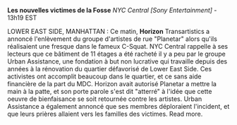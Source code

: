 ﻿**Les nouvelles victimes de la Fosse**
*NYC Central [Sony Entertainment]* - 13h19 EST

LOWER EAST SIDE, MANHATTAN : Ce matin, **Horizon** Transartistics a annoncé l'enlèvement du groupe d'artistes de rue  "Planetar" alors qu'ils réalisaient une fresque dans le fameux C-Squat. NYC Central rappelle à ses lecteurs que ce bâtiment de 11 étages a été racheté il y a peu par le groupe Urban Assistance, une fondation à but non lucrative qui travaille depuis des années à la rénovation du quartier défavorisé de Lower East Side. Ces activistes ont accomplit beaucoup dans le quartier, et ce sans aide financière de la part du MDC. Horizon avait autorisé Planetar a mettre la main à la patte, et son porte parole s'est dit "atterré" à l'idée que cette oeuvre de bienfaisance se soit retournée contre les artistes.
Urban Assistance a également annoncé que ses membres déploraient l'incident, et que leurs prières allaient vers les familles des victimes. Read more.